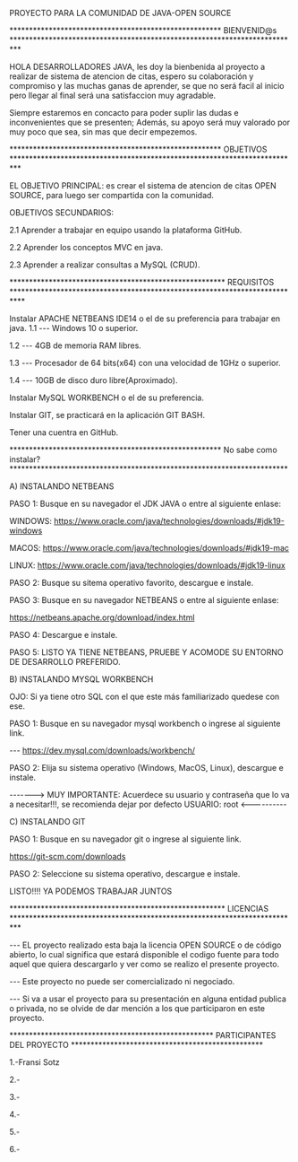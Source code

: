 PROYECTO PARA LA COMUNIDAD DE JAVA-OPEN SOURCE

****************************************************** BIENVENID@s **************************************************************************

HOLA DESARROLLADORES JAVA, les doy la bienbenida al proyecto a realizar de sistema de atencion de citas, espero su colaboración y compromiso y las muchas ganas de aprender, se que no será facil al inicio pero llegar al final será una satisfaccion muy agradable.

Siempre estaremos en concacto para poder suplir las dudas e inconvenientes que se presenten; Además, su apoyo será muy valorado por muy poco que sea, sin mas que decir empezemos.

****************************************************** OBJETIVOS **************************************************************************

EL OBJETIVO PRINCIPAL: es crear el sistema de atencion de citas OPEN SOURCE, para luego ser compartida con la comunidad.

OBJETIVOS SECUNDARIOS:

2.1 Aprender a trabajar en equipo usando la plataforma GitHub.

2.2 Aprender los conceptos MVC en java.

2.3 Aprender a realizar consultas a MySQL (CRUD).

******************************************************* REQUISITOS ***************************************************************************

Instalar APACHE NETBEANS IDE14 o el de su preferencia para trabajar en java.
1.1 --- Windows 10 o superior.

1.2 --- 4GB de memoria RAM libres.

1.3 --- Procesador de 64 bits(x64) con una velocidad de 1GHz o superior.

1.4 --- 10GB de disco duro libre(Aproximado).

Instalar MySQL WORKBENCH o el de su preferencia.

Instalar GIT, se practicará en la aplicación GIT BASH.

Tener una cuentra en GitHub.

****************************************************** No sabe como instalar? ***********************************************************************

A) INSTALANDO NETBEANS

PASO 1: Busque en su navegador el JDK JAVA o entre al siguiente enlase:

WINDOWS: https://www.oracle.com/java/technologies/downloads/#jdk19-windows

MACOS: https://www.oracle.com/java/technologies/downloads/#jdk19-mac

LINUX: https://www.oracle.com/java/technologies/downloads/#jdk19-linux

PASO 2: Busque su sitema operativo favorito, descargue e instale.

PASO 3: Busque en su navegador NETBEANS o entre al siguiente enlase:

https://netbeans.apache.org/download/index.html

PASO 4: Descargue e instale.

PASO 5: LISTO YA TIENE NETBEANS, PRUEBE Y ACOMODE SU ENTORNO DE DESARROLLO PREFERIDO.

B) INSTALANDO MYSQL WORKBENCH

OJO: Si ya tiene otro SQL con el que este más familiarizado quedese con ese.

PASO 1: Busque en su navegador mysql workbench o ingrese al siguiente link.

--- https://dev.mysql.com/downloads/workbench/

PASO 2: Elija su sistema operativo (Windows, MacOS, Linux), descargue e instale.

-------> MUY IMPORTANTE: Acuerdece su usuario y contraseña que lo va a necesitar!!!, se recomienda dejar por defecto USUARIO: root <----------

C) INSTALANDO GIT

PASO 1: Busque en su navegador git o ingrese al siguiente link.

https://git-scm.com/downloads

PASO 2: Seleccione su sistema operativo, descargue e instale.

LISTO!!!! YA PODEMOS TRABAJAR JUNTOS

******************************************************* LICENCIAS **************************************************************************

--- EL proyecto realizado esta baja la licencia OPEN SOURCE o de código abierto, lo cual significa que estará disponible el codigo fuente para todo aquel que quiera descargarlo y ver como se realizo el presente proyecto.

--- Este proyecto no puede ser comercializado ni negociado.

--- Si va a usar el proyecto para su presentación en alguna entidad publica o privada, no se olvide de dar mención a los que participaron en este proyecto.

**************************************************** PARTICIPANTES DEL PROYECTO *************************************************

1.-Fransi Sotz

2.-

3.-

4.-

5.-

6.-
